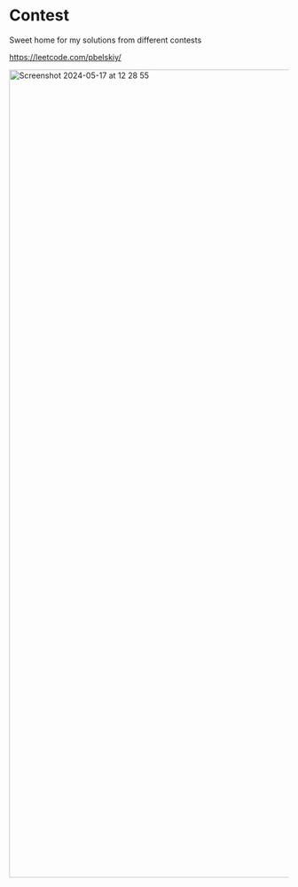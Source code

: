 # Contest
Sweet home for my solutions from different contests

https://leetcode.com/pbelskiy/

<img width="1459" alt="Screenshot 2024-05-17 at 12 28 55" src="https://github.com/pbelskiy/contest/assets/8102549/8d3a7cb1-300f-4795-aa31-7ad13f2fd20e">

